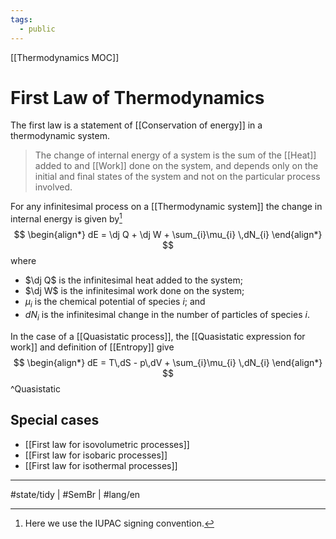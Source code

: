 ```yaml
---
tags:
  - public
---
```

[[Thermodynamics MOC]]
# First Law of Thermodynamics
The first law is a statement of [[Conservation of energy]] in a thermodynamic system.
> The change of internal energy of a system 
> is the sum of the [[Heat]] added to and [[Work]] done on the system, 
> and depends only on the initial and final states of the system 
> and not on the particular process involved.

For any infinitesimal process on a [[Thermodynamic system]] the change in internal energy is given by[^IUPAC]
$$
\begin{align*}
dE = \dj Q + \dj W + \sum_{i}\mu_{i} \,dN_{i}
\end{align*}
$$
where

- $\dj Q$ is the infinitesimal heat added to the system;
- $\dj W$ is the infinitesimal work done on the system;
- $\mu_{i}$ is the chemical potential of species $i$; and
- $dN_{i}$ is the infinitesimal change in the number of particles of species $i$.

In the case of a [[Quasistatic process]], the [[Quasistatic expression for work]] and definition of [[Entropy]] give
$$
\begin{align*}
dE = T\,dS - p\,dV + \sum_{i}\mu_{i} \,dN_{i}
\end{align*}
$$
^Quasistatic

[^IUPAC]: Here we use the IUPAC signing convention.

## Special cases

- [[First law for isovolumetric processes]]
-  [[First law for isobaric processes]]
-  [[First law for isothermal processes]] 

---
#state/tidy | #SemBr | #lang/en
